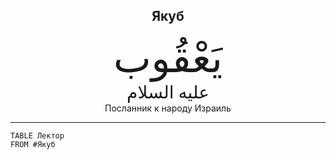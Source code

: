 <h2 style="text-align: center;">Якуб</h2> <div style="font-family: Uthmanic; font-size: 4rem; text-align: center;">يَعْقُوب</div> <div style="font-family: Uthmanic; font-size: 1.75rem; text-align: center;">عليه السلام</div> <div style="text-align: center;">Посланник к народу Израиль</div> <hr>

```dataview
TABLE Лектор
FROM #Якуб
```